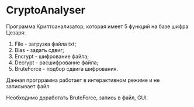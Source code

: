 # CryptoAnalyser

Программа Криптоанализатор, которая имеет 5 функций на базе шифра Цезаря:
1. File - загрузка файла txt;
2. Bias - задать сдвиг;
3. Encrypt - шифрование файла;
4. Decrypt - расшифрование файла;
5. BruteForce - подбор сдвига шифрования.

Данная прогррамма работает в интерактивном режиме и не записывает файл.

Необходимо доработать BruteForce, запись в файл, GUI.
